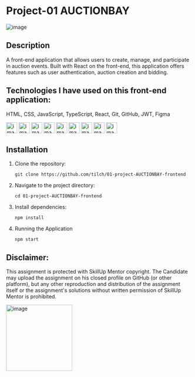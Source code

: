 
# Project-01 AUCTIONBAY
![image](https://github.com/tilch/01-project-AUCTIONBAY-backend/assets/46675169/e084361c-33a9-4ede-901d-eb8c5ab8459a)

## Description
A front-end application that allows users to create, manage, and participate in auction events. Built with React on the front-end, this application offers features such as user authentication, auction creation and bidding.


## Technologies I have used on this front-end application:

HTML, CSS, JavaScript, TypeScript, React, Git, GitHub, JWT, Figma

<img alt="image" src="https://cdn-icons-png.freepik.com/512/919/919827.png" width="30px" /> <img alt="image" src="https://cdn-icons-png.freepik.com/512/5968/5968242.png" width="30px" /> <img alt="image" src="https://brotherants.com/skillupmentor/images/image17.png" width="30px" /> <img alt="image" src="https://brotherants.com/skillupmentor/images/image4.png" width="30px" /> <img alt="image" src="https://upload.wikimedia.org/wikipedia/commons/thumb/a/a7/React-icon.svg/2300px-React-icon.svg.png" width="30px" /> <img alt="image" src="https://brotherants.com/skillupmentor/images/image2.png" width="30px" /> <img alt="image" src="https://brotherants.com/skillupmentor/images/image10.png" width="30px" /> <img alt="image" src="https://brotherants.com/skillupmentor/images/image14.png" width="30px" /> <img alt="image" src="https://static-00.iconduck.com/assets.00/apps-figma-icon-2048x2048-ctjj5ab7.png" width="30px" />


## Installation
1. Clone the repository:
   ```
   git clone https://github.com/tilch/01-project-AUCTIONBAY-frontend
   ```
2. Navigate to the project directory:
   ```
   cd 01-project-AUCTIONBAY-frontend
   ```
3. Install dependencies:
   ```
   npm install
   ```

4. Running the Application
   ```
   npm start
   ```

## Disclaimer:

This assignment is protected with SkillUp Mentor copyright. The Candidate may upload the assignment on his closed profile on GitHub (or other platform), but any other reproduction and distribution of the assignment itself or the assignment's solutions without written permission of SkillUp Mentor is prohibited.

<a href="https://skillupmentor.com/">
    <img alt="image" src="https://skillupmentor.com/media/skillupmentorLogoArrowsVertical.png" width="180px" />
</a>


